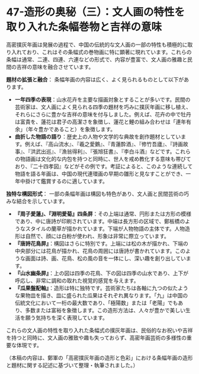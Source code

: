 
# 47-造形の奥秘（三）：文人画の特性を取り入れた条幅巻物と吉祥の意味

高密撲灰年画は発展の過程で、中国の伝統的な文人画の一部の特性も積極的に取り入れており、これはその条幅式の巻物画に特に顕著に現れています。これらの条幅は通常、二連、四連、六連などの形式で、内容が豊富で、文人画の雅趣と民間の吉祥の意味を融合させています。

**題材の拡張と融合**：
条幅年画の内容は広く、よく見られるものとして以下があります。
*   **一年四季の表現**：山水花卉を主要な描画対象とすることが多いです。民間の芸術家は、文人画によく見られる四季の題材を巧みに撲灰年画に移し植え、それらにさらに豊かな吉祥の意味を付与しました。例えば、花卉の中で牡丹は富貴を、蓮花は君子の高潔さを象徴し、蓮花と鯉の組み合わせは「連年有余」（年々豊かであること）を象徴します。
*   **曲折した物語の語り**：歴史上の人物や文学的な典故を創作題材としています。例えば、『高山流水』、『羲之愛鵝』、『青蓮酔酒』、『修竹吾廬』、『詩画故事』、『洪武出巡』、『漁翁得利』、『張旭狂書』、『李白斗酒』などです。これらの物語画は文化的な内包を持つと同時に、世人を戒め教化する意味も帯びており、『二十四孝図』などがその例です。考証によると、このような連続して物語を語る年画は、中国の現代連環画の早期の雛形と見なすことができ、一年中掛けて鑑賞するのに適しています。

**独特な構図形式**：
一部の条幅年画は構図も特色があり、文人画と民間芸術の巧みな結合を示しています。
*   **『周子愛蓮』、『淵明愛菊』四条屏**：その上端は通常、円形または方形の模様であり、中に唐詩が印刷されています。中端は長方形の区域で、鄭板橋のようなスタイルの蘭草が描かれています。下端が人物物語の主体です。人物造形は自然で、顔には白粉が使われ、形象は非常に際立っています。
*   **『唐詩花鳥屏』**：構図はさらに特別です。上端には松の木が描かれ、下端の中央部分には花鳥が描かれ、花鳥の周囲には唐詩が書かれています。このような画面は詩、画、花鳥、松の風の音を一体にし、深い趣を創り出しています。
*   **『山水幽条屏』**：上の図は四季の花鳥、下の図は四季の山水であり、上下が呼応し、非常に調和の取れた視覚的感覚を与えます。
*   **『瓜果盤配軸』**：造形は特に独特です。芸術家たちは各軸に九つの似たような果物皿を描き、皿に盛られた瓜果はそれぞれ異なります。「九」は中国の伝統文化において一桁の最大数であり、「極陽数」または「老陽」でもあり、多数または富裕を象徴します。この造形方法は、人々が豊かで美しい生活を願う気持ちを深く表現しています。

これらの文人画の特性を取り入れた条幅式の撲灰年画は、民俗的なお祝いや吉祥を持つと同時に、文人画の雅致や趣も失っておらず、高密年画芸術の多様性の重要な体現です。

（本稿の内容は、鄭軍の「高密撲灰年画の造形と色彩」における条幅年画の造形と題材に関する記述に基づいて整理・執筆されました。）

